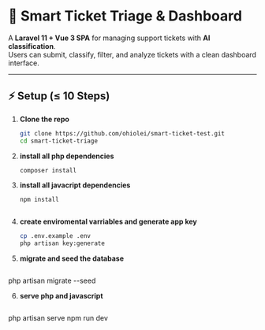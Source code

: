 # 🎫 Smart Ticket Triage & Dashboard

A **Laravel 11 + Vue 3 SPA** for managing support tickets with **AI classification**.  
Users can submit, classify, filter, and analyze tickets with a clean dashboard interface.

---

## ⚡ Setup (≤ 10 Steps)

1. **Clone the repo**
   ```bash
   git clone https://github.com/ohiolei/smart-ticket-test.git
   cd smart-ticket-triage


2. **install all php dependencies**
   ```bash
   composer install


3. **install all javacript dependencies**
   ```bash
   npm install



4. **create enviromental varriables and generate app key**
   ```bash
   cp .env.example .env
   php artisan key:generate

5. **migrate and seed the database**
   ```bash
  php artisan migrate --seed

6. **serve php and javascript**
   ```bash
  php artisan serve
  npm run dev


